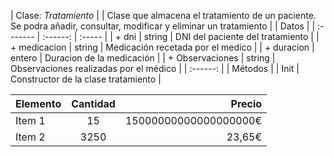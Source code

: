 | Clase: *Tratamiento* |
| Clase que almacena el tratamiento de un paciente. Se podra añadir, consultar, modificar y eliminar un tratamiento |
| Datos |
| :------- | :------: | :----- |
| + dni   | string | DNI del paciente del tratamiento |
| + medicacion | string | Medicación recetada por el medico |
| + duracion | entero | Duracion de la medicación |
| + Observaciones | string | Observaciones realizadas por el médico |
| :------: |
| Métodos |
| Init | Constructor de la clase tratamiento |



| Elemento | Cantidad | Precio |
| :------- | :------: | -----: |
| Item 1   | 15       | 15000000000000000000€   |
| Item 2   | 3250     | 23,65€ |
